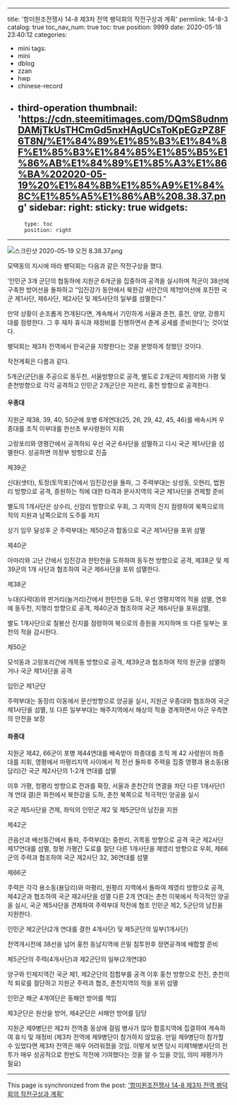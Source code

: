 
---
title: '항미원조전쟁사 14-8 제3차 전역 팽덕회의 작전구상과 계획'
permlink: 14-8-3
catalog: true
toc_nav_num: true
toc: true
position: 9999
date: 2020-05-18 23:40:12
categories:
- mini
tags:
- mini
- dblog
- zzan
- hwp
- chinese-record
- third-operation
thumbnail: 'https://cdn.steemitimages.com/DQmS8udnmDAMjTkUsTHCmGd5nxHAgUCsToKpEGzPZ8F6T8N/%E1%84%89%E1%85%B3%E1%84%8F%E1%85%B3%E1%84%85%E1%85%B5%E1%86%AB%E1%84%89%E1%85%A3%E1%86%BA%202020-05-19%20%E1%84%8B%E1%85%A9%E1%84%8C%E1%85%A5%E1%86%AB%208.38.37.png'
sidebar:
    right:
        sticky: true
widgets:
    -
        type: toc
        position: right
---


![스크린샷 2020-05-19 오전 8.38.37.png](https://cdn.steemitimages.com/DQmS8udnmDAMjTkUsTHCmGd5nxHAgUCsToKpEGzPZ8F6T8N/%E1%84%89%E1%85%B3%E1%84%8F%E1%85%B3%E1%84%85%E1%85%B5%E1%86%AB%E1%84%89%E1%85%A3%E1%86%BA%202020-05-19%20%E1%84%8B%E1%85%A9%E1%84%8C%E1%85%A5%E1%86%AB%208.38.37.png)


모택동의 지시에 따라 팽덕회는 다음과 같은 작전구상을 했다. 

‘인민군 3개 군단의 협동하에 지원군 6개군을 집중하여 공격을 실시하며 적군이 38선에 구축한 방어선을 돌파하고 
“임진강가 동안에서 북한강 서안간의 제1방어선에 포진한 국군 제1사단, 제6사단, 제2사단 및 제5사단의 일부를 섬멸한다.” 

만약 상황이 순조롭게 전개된다면, 계속해서 기민하게 서울과 춘천, 홍천, 양양, 강릉지대를 점령한다. 그 후 재차 휴식과 재정비를 진행하면서 춘계 공세를 준비한다’는 것이었다. 

팽덕회는 제3차 전역에서 한국군을 지향한다는 것을 분명하게 정했던 것이다. 

작전계획은 다름과 같다. 

5개군(군단)을 주공으로 동두천, 서울방향으로 공격, 별도로 2개군이 제령리와 가평 및 춘천방향으로 각각 공격하고 인민군 2개군단은 자은리, 홍천 방향으로 공격한다.

#### 우종대

지원군 제38, 39, 40, 50군에 포병 6개연대(25, 26, 29, 42, 45, 46)를 배속시켜 우종대를 조직
이부대를 한선초 부사령원이 지휘

고랑포리와 영평간에서 공격하되 우선 국군 6사단을 섬멸하고 다시 국군 제1사단을 섬멸한다. 성공하면 의정부 방향으로 진출

제39군

신대(샛터), 토정(토막포)간에서 임진강선을 돌파, 그 주력부대는 상성동, 오현리, 법원리 방향으로 공격, 증원하는 적에 대한 타격과 문사지역의 국군 제1사단을 견제할 준비

별도의 1개사단은 상수리, 신암리 방향으로 우회, 그 지역의 진지 점령하여 북쪽으로의 적의 지원과 남쪽으로의 도주를 저지

상기 임무 달성후 군 주력부대는 제50군과 합동으로 국군 제1사단을 포위 섬멸

제40군

아마리와 고난 간에서 임진강과 한탄천을 도하하여 동두천 방향으로 공격, 제38군 및 제39군의 1개 사단과 협조하여 국군 제6사단을 포위 섬멸한다.

제38군

누대(다락대)와 판거리(늘거리)간에서 한탄천을 도하, 우선 영평지역의 적을 섬멸, 연후에 동두천, 지행리 방향으로 공격, 제40군과 협조하여 국군 제6사단을 포위섬멸, 

별도 1개사단으로 칠봉산 진지를 점령하여 북으로의 증원을 저지하며 또 다른 일부는 포천의 적을 감시한다. 

제50군

모석동과 고랑포리간에 개목동 방향으로 공격, 제39군과 협조하여 적의 원군을 섬멸하거나 국군 제1사단을 공격

임민군 제1군단
 
주력부대는 동장리 이동에서 문산방향으로 양공을 실시, 지원군 우종대와 협조하여 국군 제1사단을 섬멸, 또 다른 일부부대는 해주지역에서 해상의 적을 경계하면서 아군 우측면의 안전을 보장


#### 좌종대 

지원군 제42, 66군이 포병 제44연대를 배속받아 좌종대를 조직
제 42 사령원이 좌종대를 지휘, 영평에서 마평리지역 사이에서 적 전선 돌파후 주력을 집중
영평과 용소동(용담리)간 국군 제2사단의 1-2개 연대를 섬멸

이후 가평, 청평리 방향으로 전과를 확장, 서울과 춘천간의 연결을 차단
다른 1개사단(1개 연대 결)은 화천에서 북한강을 도하, 춘천 북쪽으로 적극적인 양공을 실시

국군 제5사단을 견제, 좌익의 인민군 제2 및 제5군단의 남진을 지원

제42군

관음산과 배선동간에서 돌파, 주력부대는 중판리, 귀목동 방향으로 공격
국군 제2사단 제17연대를 섬멸, 청평 가평간 도로를 절단
다른 1개사단을 제영리 방향으로 우회, 제66군의 주력과 협조하여 국군 제2사단 32, 36연대를 섬멸

제66군 

주력은 각각 용소동(용담리)와 마평리, 원평리 지역에서 돌파여 제영리 방향으로 공격, 
제42군과 협조하여 국군 제2사단을 섬멸
다른 2개 연대는 춘천 이북에서 적극적인 양공을 실시, 국군 제5사단을 견제하여 주력부대 작전에 협조
인민군 제2, 5군단의 남진을 지원한다. 

인민군 제2군단(2개 연대를 결한 4개사단) 및 제5군단의 일부(1개사단)

전역개시전에 38선을 넘어 홍천 동남지역에 은밀 침투한후 정면공격에 배합할 준비

제5군단의 주력(4개사단)과 제2군단의 일부(2개연대0

양구와 인제지역간 국군 제1, 제2군단의 접합부를 공격
이후 홍천 방향으로 전진, 춘천의 적 퇴로를 절단하고 지원군 주력과 협조, 춘천지역의 적을 포위 섬멸

인민군 해군 4개여단은 동해안 방어를 책임

제3군단은 원산을 방어, 제4군단은 서해안 방어를 담당

지원군 제9병단은 제2차 전역중 동상에 걸림 병사가 많아 함흥지역에 집결하여 계속하여 휴식 및 재정비
(제3차 전역에 제9병단이 참가하지 않았음. 만일 제9병단이 참가할 수 있었다면 제3차 전역은 매우 어려워졌을 것임. 이렇게 보면 당시 미제1해병사단의 전투가 매우 성공적으로 한반도 작전에 기여했다는 것을 알 수 있을 것임, 의미 재평가가 필요)

- - -

This page is synchronized from the post: ['항미원조전쟁사 14-8 제3차 전역 팽덕회의 작전구상과 계획'](https://steemit.com/@wisdomandjustice/14-8-3)

